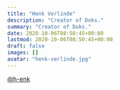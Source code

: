 ```yaml
---
title: "Henk Verlinde"
description: "Creator of Doks."
summary: "Creator of Doks."
date: 2020-10-06T08:50:45+00:00
lastmod: 2020-10-06T08:50:45+00:00
draft: false
images: []
avatar: "henk-verlinde.jpg"
---
```


[@h-enk](https://github.com/h-enk)
